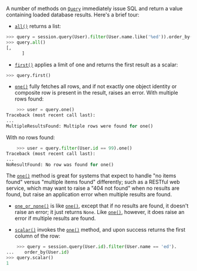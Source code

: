 A number of methods on [`Query`](http://docs.sqlalchemy.org/query.html#sqlalchemy.orm.query.Query "sqlalchemy.orm.query.Query") immediately issue SQL and return a value containing loaded database results. Here's a brief tour:

* [`all()`](http://docs.sqlalchemy.org/query.html#sqlalchemy.orm.query.Query.all "sqlalchemy.orm.query.Query.all") returns a list:

```python
>>> query = session.query(User).filter(User.name.like('%ed')).order_by(User.id)
>>> query.all()
[,
      ]
```

* [`first()`](http://docs.sqlalchemy.org/query.html#sqlalchemy.orm.query.Query.first "sqlalchemy.orm.query.Query.first") applies a limit of one and returns the first result as a scalar:

```python
>>> query.first()
```    

* [`one()`](http://docs.sqlalchemy.org/query.html#sqlalchemy.orm.query.Query.one "sqlalchemy.orm.query.Query.one") fully fetches all rows, and if not exactly one object identity or composite row is present in the result, raises an error. With multiple rows found:

```python
    >>> user = query.one()
Traceback (most recent call last):
...
MultipleResultsFound: Multiple rows were found for one()
```

With no rows found:

```python    
    >>> user = query.filter(User.id == 99).one()
Traceback (most recent call last):
...
NoResultFound: No row was found for one()
```

The [`one()`](http://docs.sqlalchemy.org/query.html#sqlalchemy.orm.query.Query.one "sqlalchemy.orm.query.Query.one") method is great for systems that expect to handle "no items found" versus "multiple items found" differently; such as a RESTful web service, which may want to raise a "404 not found" when no results are found, but raise an application error when multiple results are found.

* [`one_or_none()`](http://docs.sqlalchemy.org/query.html#sqlalchemy.orm.query.Query.one_or_none "sqlalchemy.orm.query.Query.one_or_none") is like [`one()`](http://docs.sqlalchemy.org/query.html#sqlalchemy.orm.query.Query.one "sqlalchemy.orm.query.Query.one"), except that if no results are found, it doesn't raise an error; it just returns `None`. Like [`one()`](http://docs.sqlalchemy.org/query.html#sqlalchemy.orm.query.Query.one "sqlalchemy.orm.query.Query.one"), however, it does raise an error if multiple results are found.

* [`scalar()`](http://docs.sqlalchemy.org/query.html#sqlalchemy.orm.query.Query.scalar "sqlalchemy.orm.query.Query.scalar") invokes the [`one()`](http://docs.sqlalchemy.org/query.html#sqlalchemy.orm.query.Query.one "sqlalchemy.orm.query.Query.one") method, and upon success returns the first column of the row:

```python
    >>> query = session.query(User.id).filter(User.name == 'ed').
...    order_by(User.id)
>>> query.scalar()
1
```
